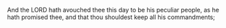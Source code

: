 And the LORD hath avouched thee this day to be his peculiar people, as he hath promised thee, and that thou shouldest keep all his commandments;
